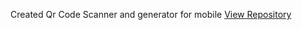 Created Qr Code Scanner and generator for mobile <a href='github.com/KimTerrence/QR-Code-Scanner-Expo](https://github.com/KimTerrence/QR-Code-Scanner-Expo)'>View Repository</a>

